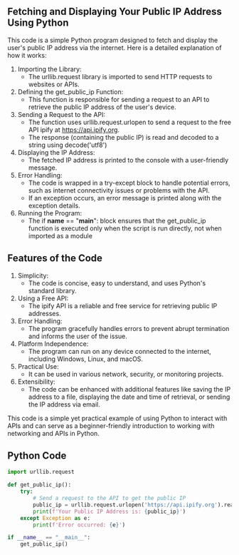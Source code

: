 ## Fetching and Displaying Your Public IP Address Using Python
This code is a simple Python program designed to fetch and display the user's public IP address via the internet. Here is a detailed explanation of how it works:
1. Importing the Library:
   - The urllib.request library is imported to send HTTP requests to websites or APIs.
2. Defining the get_public_ip Function:
   - This function is responsible for sending a request to an API to retrieve the public IP address of the user's device.
3. Sending a Request to the API:
   - The function uses urllib.request.urlopen to send a request to the free API ipify at https://api.ipify.org.
   - The response (containing the public IP) is read and decoded to a string using decode('utf8')
4. Displaying the IP Address:
   - The fetched IP address is printed to the console with a user-friendly message.
5. Error Handling:
   - The code is wrapped in a try-except block to handle potential errors, such as internet connectivity issues or problems with the API.
   - If an exception occurs, an error message is printed along with the exception details.
6. Running the Program:
   - The if __name__ == "__main__": block ensures that the get_public_ip function is executed only when the script is run directly, not when imported as a module

## Features of the Code
1. Simplicity:
   - The code is concise, easy to understand, and uses Python's standard library.
2. Using a Free API:
   - The ipify API is a reliable and free service for retrieving public IP addresses.
3. Error Handling:
   - The program gracefully handles errors to prevent abrupt termination and informs the user of the issue.
4. Platform Independence:
   - The program can run on any device connected to the internet, including Windows, Linux, and macOS.
5. Practical Use:
   - It can be used in various network, security, or monitoring projects.
6. Extensibility:
   - The code can be enhanced with additional features like saving the IP address to a file, displaying the date and time of retrieval, or sending the IP address via email.

This code is a simple yet practical example of using Python to interact with APIs and can serve as a beginner-friendly introduction to working with networking and APIs in Python.

## Python Code 
```python
import urllib.request

def get_public_ip():
    try:
        # Send a request to the API to get the public IP
        public_ip = urllib.request.urlopen('https://api.ipify.org').read().decode('utf8')
        print(f'Your Public IP Address is: {public_ip}')
    except Exception as e:
        print(f'Error occurred: {e}')

if __name__ == "__main__":
    get_public_ip()

```
